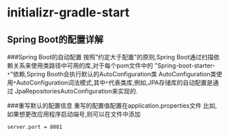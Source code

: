 # initializr-gradle-start
## Spring Boot的配置详解

###Spring Boot的自动配置
按照"约定大于配置"的原则,Spring Boot通过扫描依赖关系来使用类路径中可用的库,对于每个pom文件中的
"Spring-boot-starter-`*`"依赖,Spring Booth会执行默认的AutoConfiguration类
AutoConfiguration类使用`*`AutoConfiguration词法模式,其中`*`代表类库,例如,JPA存储库的自动配置是通过
JpaRepositoriesAutoConfiguration来实现的.


###重写默认的配置信息
重写的配置值配置在application.properties文件
比如,如果想更改应用程序启动端号,则可以在文件中添加
```
server.port = 8081
```



